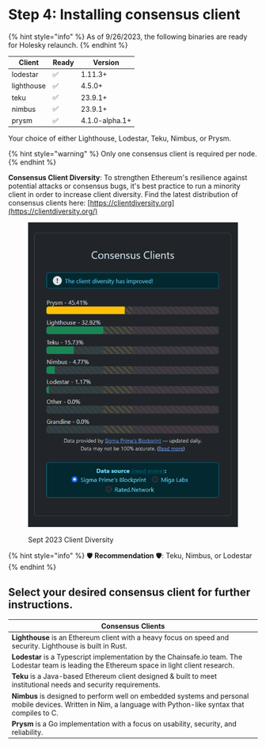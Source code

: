 # Step 4: Installing consensus client

{% hint style="info" %}
As of 9/26/2023, the following binaries are ready for Holesky relaunch.
{% endhint %}

| Client     | Ready | Version        |
| ---------- | ----- | -------------- |
| lodestar   | ✅     | 1.11.3+        |
| lighthouse | ✅     | 4.5.0+         |
| teku       | ✅     | 23.9.1+        |
| nimbus     | ✅     | 23.9.1+        |
| prysm      | ✅     | 4.1.0-alpha.1+ |

Your choice of either Lighthouse, Lodestar, Teku, Nimbus, or Prysm.

{% hint style="warning" %}
Only one consensus client is required per node.
{% endhint %}

**Consensus Client Diversity**: To strengthen Ethereum's resilience against potential attacks or consensus bugs, it's best practice to run a minority client in order to increase client diversity. Find the latest distribution of consensus clients here: [https://clientdiversity.org](https://clientdiversity.org/)

<figure><img src="../../../../.gitbook/assets/cd-c.png" alt=""><figcaption><p>Sept 2023 Client Diversity</p></figcaption></figure>

{% hint style="info" %}
:shield: **Recommendation** :shield:: Teku, Nimbus, or Lodestar
{% endhint %}

## Select your desired consensus client for further instructions.

| Consensus Clients                                                                                                                                              |
| -------------------------------------------------------------------------------------------------------------------------------------------------------------- |
| **Lighthouse** is an Ethereum client with a heavy focus on speed and security. Lighthouse is built in Rust.                                                    |
| **Lodestar** is a Typescript implementation by the Chainsafe.io team. The Lodestar team is leading the Ethereum space in light client research.                |
| **Teku** is a Java-based Ethereum client designed & built to meet institutional needs and security requirements.                                               |
| **Nimbus** is designed to perform well on embedded systems and personal mobile devices. Written in Nim, a language with Python-like syntax that compiles to C. |
| **Prysm** is a Go implementation with a focus on usability, security, and reliability.                                                                         |
